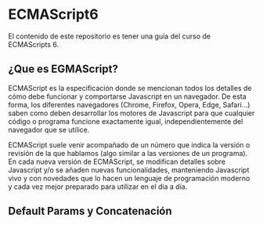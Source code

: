 # ECMAScript6

El contenido de este repositorio es tener una guía del curso de ECMAScripts 6.

## ¿Que es EGMAScript?

ECMAScript es la especificación donde se mencionan todos los detalles de cómo debe funcionar y comportarse Javascript en un navegador. De esta forma, los diferentes navegadores (Chrome, Firefox, Opera, Edge, Safari…) saben como deben desarrollar los motores de Javascript para que cualquier código o programa funcione exactamente igual, independientemente del navegador que se utilice.

ECMAScript suele venir acompañado de un número que indica la versión o revisión de la que hablamos (algo similar a las versiones de un programa). En cada nueva versión de ECMAScript, se modifican detalles sobre Javascript y/o se añaden nuevas funcionalidades, manteniendo Javascript vivo y con novedades que lo hacen un lenguaje de programación moderno y cada vez mejor preparado para utilizar en el día a día.

## Default Params y Concatenación
